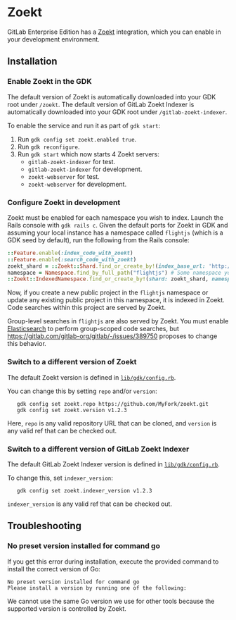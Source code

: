 # Zoekt

GitLab Enterprise Edition has a [Zoekt](https://github.com/sourcegraph/zoekt)
integration, which you can enable in your development environment.

## Installation

### Enable Zoekt in the GDK

The default version of Zoekt is automatically downloaded into your GDK root under `/zoekt`.
The default version of GitLab Zoekt Indexer is automatically downloaded into your GDK root under `/gitlab-zoekt-indexer`.

To enable the service and run it as part of `gdk start`:

1. Run `gdk config set zoekt.enabled true`.
1. Run `gdk reconfigure`.
1. Run `gdk start` which now starts 4 Zoekt servers:
   - `gitlab-zoekt-indexer` for test.
   - `gitlab-zoekt-indexer` for development.
   - `zoekt-webserver` for test.
   - `zoekt-webserver` for development.

### Configure Zoekt in development

Zoekt must be enabled for each namespace you wish to index. Launch the Rails
console with `gdk rails c`. Given the default ports for Zoekt in GDK and
assuming your local instance has a namespace called `flightjs` (which is a GDK
seed by default), run the following from the Rails console:

```ruby
::Feature.enable(:index_code_with_zoekt)
::Feature.enable(:search_code_with_zoekt)
zoekt_shard = ::Zoekt::Shard.find_or_create_by!(index_base_url: 'http://127.0.0.1:6080/', search_base_url: 'http://127.0.0.1:6090/')
namespace = Namespace.find_by_full_path("flightjs") # Some namespace you want to enable
::Zoekt::IndexedNamespace.find_or_create_by!(shard: zoekt_shard, namespace: namespace.root_ancestor)
```

Now, if you create a new public project in the `flightjs` namespace or update
any existing public project in this namespace, it is indexed in Zoekt. Code
searches within this project are served by Zoekt.

Group-level searches in `flightjs` are also served by Zoekt. You must
enable [Elasticsearch](elasticsearch.md) to perform group-scoped code searches,
but <https://gitlab.com/gitlab-org/gitlab/-/issues/389750> proposes to change this behavior.

### Switch to a different version of Zoekt

The default Zoekt version is defined in [`lib/gdk/config.rb`](../../lib/gdk/config.rb).

You can change this by setting `repo` and/or `version`:

```shell
   gdk config set zoekt.repo https://github.com/MyFork/zoekt.git
   gdk config set zoekt.version v1.2.3
```

Here, `repo` is any valid repository URL that can be cloned, and
`version` is any valid ref that can be checked out.

### Switch to a different version of GitLab Zoekt Indexer

The default GitLab Zoekt Indexer version is defined in [`lib/gdk/config.rb`](../../lib/gdk/config.rb).

To change this, set `indexer_version`:

```shell
   gdk config set zoekt.indexer_version v1.2.3
```

`indexer_version` is any valid ref that can be checked out.

## Troubleshooting

### No preset version installed for command go

If you get this error during installation, execute the provided command
to install the correct version of Go:

```plaintext
No preset version installed for command go
Please install a version by running one of the following:
```

We cannot use the same Go version we use for other tools because the supported
version is controlled by Zoekt.
